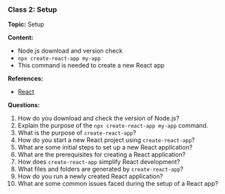 ### Class 2: Setup
**Topic:** Setup

**Content:**
- Node.js download and version check
- `npx create-react-app my-app`
- This command is needed to create a new React app

**References:**
- [React](https://react.dev/)

**Questions:**
1. How do you download and check the version of Node.js?
2. Explain the purpose of the `npx create-react-app my-app` command.
3. What is the purpose of `create-react-app`?
4. How do you start a new React project using `create-react-app`?
5. What are some initial steps to set up a new React application?
6. What are the prerequisites for creating a React application?
7. How does `create-react-app` simplify React development?
8. What files and folders are generated by `create-react-app`?
9. How do you run a newly created React application?
10. What are some common issues faced during the setup of a React app?
